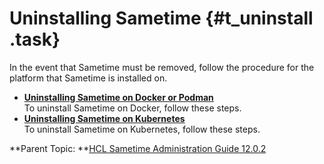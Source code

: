 # Uninstalling Sametime {#t_uninstall .task}

In the event that Sametime must be removed, follow the procedure for the platform that Sametime is installed on.

-   **[Uninstalling Sametime on Docker or Podman](t_uninstall_docker.md)**  
 To uninstall Sametime on Docker, follow these steps.
-   **[Uninstalling Sametime on Kubernetes](t_uninstall_k8.md)**  
To uninstall Sametime on Kubernetes, follow these steps.

**Parent Topic:  **[HCL Sametime Administration Guide 12.0.2](administrator_doc.md)

